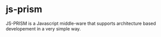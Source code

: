 js-prism
========
JS-PRISM is a Javascript middle-ware that supports architecture based developement in a very simple way.
